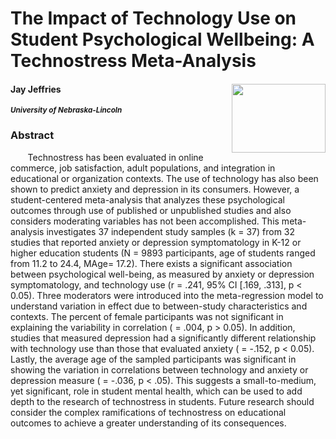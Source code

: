 # The Impact of Technology Use on Student Psychological Wellbeing: A Technostress Meta-Analysis
#### Jay Jeffries <img align="right" width="150" height="110" src="https://ucomm.unl.edu/images/brand-book/Our-marks/nebraska-n.jpg">
<sub> ***University of Nebraska-Lincoln*** </sub> 

### Abstract

&nbsp;&nbsp;&nbsp;&nbsp;&nbsp;&nbsp; Technostress has been evaluated in online commerce, job satisfaction, adult populations, and integration in educational or organization contexts. The use of technology has also been shown to predict anxiety and depression in its consumers. However, a student-centered meta-analysis that analyzes these psychological outcomes through use of published or unpublished studies and also considers moderating variables has not been accomplished. This meta-analysis investigates 37 independent study samples (k = 37) from 32 studies that reported anxiety or depression symptomatology in K-12 or higher education students (N = 9893 participants, age of students ranged from 11.2 to 24.4, MAge= 17.2). There exists a significant association between psychological well-being, as measured by anxiety or depression symptomatology, and technology use (r = .241, 95% CI [.169, .313], p < 0.05). Three moderators were introduced into the meta-regression model to understand variation in effect due to between-study characteristics and contexts. The percent of female participants was not significant in explaining the variability in correlation ( = .004, p > 0.05). In addition, studies that measured depression had a significantly different relationship with technology use than those that evaluated anxiety ( = -.152, p < 0.05). Lastly, the average age of the sampled participants was significant in showing the variation in correlations between technology and anxiety or depression measure ( = -.036, p < .05). This suggests a small-to-medium, yet significant, role in student mental health, which can be used to add depth to the research of technostress in students. Future research should consider the complex ramifications of technostress on educational outcomes to achieve a greater understanding of its consequences. 

